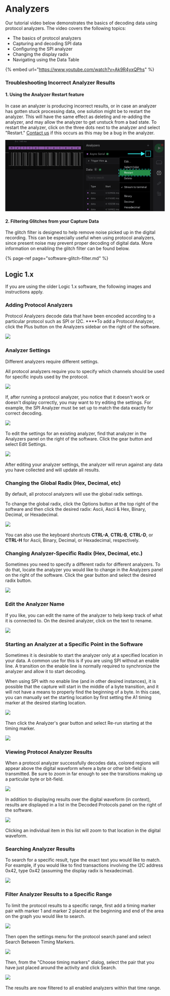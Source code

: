# Analyzers

Our tutorial video below demonstrates the basics of decoding data using protocol analyzers. The video covers the following topics:

* The basics of protocol analyzers
* Capturing and decoding SPI data
* Configuring the SPI analyzer
* Changing the display radix
* Navigating using the Data Table

{% embed url="https://www.youtube.com/watch?v=Ak9R4yxQPhs" %}

### Troubleshooting Incorrect Analyzer Results

#### 1. Using the Analyzer Restart feature

In case an analyzer is producing incorrect results, or in case an analyzer has gotten stuck processing data, one solution might be to restart the analyzer. This will have the same effect as deleting and re-adding the analyzer, and may allow the analyzer to get unstuck from a bad state. To restart the analyzer, click on the three dots next to the analyzer and select "Restart." [Contact us](https://contact.saleae.com/hc/en-us/requests/new) if this occurs as this may be a bug in the analyzer.

![](../../.gitbook/assets/analyzer_restart.png)

#### 2. Filtering Glitches from your Capture Data

The glitch filter is designed to help remove noise picked up in the digital recording. This can be especially useful when using protocol analyzers, since present noise may prevent proper decoding of digital data. More information on enabling the glitch filter can be found below.

{% page-ref page="software-glitch-filter.md" %}



## Logic 1.x

If you are using the older Logic 1.x software, the following images and instructions apply.

### **Adding Protocol Analyzers**

Protocol Analyzers decode data that have been encoded according to a particular protocol such as SPI or I2C. ****To add a Protocol Analyzer, click the Plus button on the Analyzers sidebar on the right of the software.

![](https://trello-attachments.s3.amazonaws.com/57215c96cb44251902be82bf/241x155/1bac39c75e3f567a77f3758599e87716/analyzer_add.png)

### **Analyzer Settings**

Different analyzers require different settings.

All protocol analyzers require you to specify which channels should be used for specific inputs used by the protocol.

![](https://trello-attachments.s3.amazonaws.com/57215c96cb44251902be82bf/450x175/2ee4f0ee13b5f473c0474a1a166f594f/analyzer_settings.png)

If, after running a protocol analyzer, you notice that it doesn't work or doesn't display correctly, you may want to try editing the settings. For example, the SPI Analyzer must be set up to match the data exactly for correct decoding.

![](https://trello-attachments.s3.amazonaws.com/57215c96cb44251902be82bf/264x77/7284f9c654673e0dfaa17e494f20a116/analyzer_SPI_settings.png)

To edit the settings for an existing analyzer, find that analyzer in the Analyzers panel on the right of the software. Click the gear button and select Edit Settings.

![](https://trello-attachments.s3.amazonaws.com/57215c96cb44251902be82bf/303x116/480378f1d40c6aa29ea1d8cce1832a30/analyzer_edit_settings.png)

After editing your analyzer settings, the analyzer will rerun against any data you have collected and will update all results.

### **Changing the Global Radix \(Hex, Decimal, etc\)**

By default, all protocol analyzers will use the global radix settings.

To change the global radix, click the Options button at the top right of the software and then click the desired radix: Ascii, Ascii & Hex, Binary, Decimal, or Hexadecimal.

![](https://trello-attachments.s3.amazonaws.com/57215c96cb44251902be82bf/305x213/72965f3d7e201544192cb737d0b6265f/analyzer_global_radix.png)

You can also use the keyboard shortcuts **CTRL-A**, **CTRL-B**, **CTRL-D**, or **CTRL-H** for Ascii, Binary, Decimal, or Hexadecimal, respectively.

### **Changing Analyzer-Specific Radix \(Hex, Decimal, etc.\)**

Sometimes you need to specify a different radix for different analyzers. To do that, locate the analyzer you would like to change in the Analyzers panel on the right of the software. Click the gear button and select the desired radix button.

![](https://trello-attachments.s3.amazonaws.com/57215c96cb44251902be82bf/305x238/6c8e383d6fa5006382fab7d6a34c5b00/analyzer_specific_radix.png)

### **Edit the Analyzer Name**

If you like, you can edit the name of the analyzer to help keep track of what it is connected to. On the desired analyzer, click on the text to rename.

![](https://trello-attachments.s3.amazonaws.com/57215c96cb44251902be82bf/245x62/6c5e020e3f630af9485610f8f6d06f98/analyzer_rename.png)

### **Starting an Analyzer at a Specific Point in the Software**

Sometimes it is desirable to start the analyzer only at a specified location in your data. A common use for this is if you are using SPI without an enable line. A transition on the enable line is normally required to synchronize the analyzer and allow it to start decoding.

When using SPI with no enable line \(and in other desired instances\), it is possible that the capture will start in the middle of a byte transition, and it will not have a means to properly find the beginning of a byte. In this case, you can manually set the starting location by first setting the A1 timing marker at the desired starting location.

![](https://trello-attachments.s3.amazonaws.com/57215c96cb44251902be82bf/242x148/35f7f1c72a706c0080fcf474c54b9e4c/analyzer_start_at_A1.png)

Then click the Analyzer's gear button and select Re-run starting at the timing marker.

![](https://trello-attachments.s3.amazonaws.com/57215c96cb44251902be82bf/305x172/b52987848f995985e2875de17b46dd12/analyzer_re-run.png)

### **Viewing Protocol Analyzer Results**

When a protocol analyzer successfully decodes data, colored regions will appear above the digital waveform where a byte or other bit-field is transmitted. Be sure to zoom in far enough to see the transitions making up a particular byte or bit-field.

![](https://trello-attachments.s3.amazonaws.com/57215c96cb44251902be82bf/260x196/3b98e92499a7d0bfaccf2212cbb94795/analyzer_bubble.png)

In addition to displaying results over the digital waveform \(in context\), results are displayed in a list in the Decoded Protocols panel on the right of the software.

![](https://trello-attachments.s3.amazonaws.com/57215c96cb44251902be82bf/241x166/e1190765c2e3b58eae82d27b0fabb0bd/analyzer_results.png)

Clicking an individual item in this list will zoom to that location in the digital waveform.

### **Searching Analyzer Results**

To search for a specific result, type the exact text you would like to match. For example, if you would like to find transactions involving the I2C address 0x42, type 0x42 \(assuming the display radix is hexadecimal\).

![](https://trello-attachments.s3.amazonaws.com/57215c96cb44251902be82bf/241x129/5d726e04c43bf0368ca73cedaed9f838/protocol_search.png)

### **Filter Analyzer Results to a Specific Range**

To limit the protocol results to a specific range, first add a timing marker pair with marker 1 and marker 2 placed at the beginning and end of the area on the graph you would like to search.

![](https://trello-attachments.s3.amazonaws.com/57215c96cb44251902be82bf/356x304/5b71328dca3d242d35acf6e6c58e1727/range.PNG)

Then open the settings menu for the protocol search panel and select Search Between Timing Markers.

![](https://trello-attachments.s3.amazonaws.com/57215c96cb44251902be82bf/257x158/84f17333105d451bbc177261f414ceea/range_menu.PNG)

Then, from the "Choose timing markers" dialog, select the pair that you have just placed around the activity and click Search.

![](https://trello-attachments.s3.amazonaws.com/57215c96cb44251902be82bf/219x152/a80157c8bafd31c9c75d3835579bea92/range_dialog.png)

The results are now filtered to all enabled analyzers within that time range.

